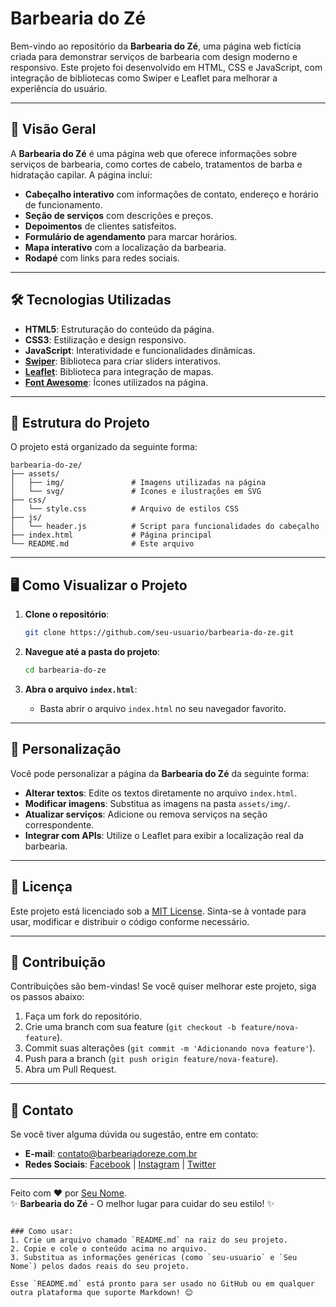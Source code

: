 # Barbearia do Zé

Bem-vindo ao repositório da **Barbearia do Zé**, uma página web fictícia criada para demonstrar serviços de barbearia com design moderno e responsivo. Este projeto foi desenvolvido em HTML, CSS e JavaScript, com integração de bibliotecas como Swiper e Leaflet para melhorar a experiência do usuário.

---

## 🚀 Visão Geral

A **Barbearia do Zé** é uma página web que oferece informações sobre serviços de barbearia, como cortes de cabelo, tratamentos de barba e hidratação capilar. A página inclui:

- **Cabeçalho interativo** com informações de contato, endereço e horário de funcionamento.
- **Seção de serviços** com descrições e preços.
- **Depoimentos** de clientes satisfeitos.
- **Formulário de agendamento** para marcar horários.
- **Mapa interativo** com a localização da barbearia.
- **Rodapé** com links para redes sociais.

---

## 🛠️ Tecnologias Utilizadas

- **HTML5**: Estruturação do conteúdo da página.
- **CSS3**: Estilização e design responsivo.
- **JavaScript**: Interatividade e funcionalidades dinâmicas.
- **[Swiper](https://swiperjs.com/)**: Biblioteca para criar sliders interativos.
- **[Leaflet](https://leafletjs.com/)**: Biblioteca para integração de mapas.
- **[Font Awesome](https://fontawesome.com/)**: Ícones utilizados na página.

---

## 📂 Estrutura do Projeto

O projeto está organizado da seguinte forma:

```
barbearia-do-ze/
├── assets/
│   ├── img/               # Imagens utilizadas na página
│   └── svg/               # Ícones e ilustrações em SVG
├── css/
│   └── style.css          # Arquivo de estilos CSS
├── js/
│   └── header.js          # Script para funcionalidades do cabeçalho
├── index.html             # Página principal
└── README.md              # Este arquivo
```

---

## 🖥️ Como Visualizar o Projeto

1. **Clone o repositório**:
   ```bash
   git clone https://github.com/seu-usuario/barbearia-do-ze.git
   ```

2. **Navegue até a pasta do projeto**:
   ```bash
   cd barbearia-do-ze
   ```

3. **Abra o arquivo `index.html`**:
   - Basta abrir o arquivo `index.html` no seu navegador favorito.

---

## 🎨 Personalização

Você pode personalizar a página da **Barbearia do Zé** da seguinte forma:

- **Alterar textos**: Edite os textos diretamente no arquivo `index.html`.
- **Modificar imagens**: Substitua as imagens na pasta `assets/img/`.
- **Atualizar serviços**: Adicione ou remova serviços na seção correspondente.
- **Integrar com APIs**: Utilize o Leaflet para exibir a localização real da barbearia.

---

## 📝 Licença

Este projeto está licenciado sob a [MIT License](LICENSE). Sinta-se à vontade para usar, modificar e distribuir o código conforme necessário.

---

## 🤝 Contribuição

Contribuições são bem-vindas! Se você quiser melhorar este projeto, siga os passos abaixo:

1. Faça um fork do repositório.
2. Crie uma branch com sua feature (`git checkout -b feature/nova-feature`).
3. Commit suas alterações (`git commit -m 'Adicionando nova feature'`).
4. Push para a branch (`git push origin feature/nova-feature`).
5. Abra um Pull Request.

---

## 📧 Contato

Se você tiver alguma dúvida ou sugestão, entre em contato:

- **E-mail**: contato@barbeariadoreze.com.br
- **Redes Sociais**: [Facebook](#) | [Instagram](#) | [Twitter](#)

---

Feito com ❤️ por [Seu Nome](https://github.com/seu-usuario).  
✨ **Barbearia do Zé** - O melhor lugar para cuidar do seu estilo! ✨
```

### Como usar:
1. Crie um arquivo chamado `README.md` na raiz do seu projeto.
2. Copie e cole o conteúdo acima no arquivo.
3. Substitua as informações genéricas (como `seu-usuario` e `Seu Nome`) pelos dados reais do seu projeto.

Esse `README.md` está pronto para ser usado no GitHub ou em qualquer outra plataforma que suporte Markdown! 😊
